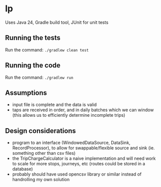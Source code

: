 # lp

Uses Java 24, Gradle build tool, JUnit for unit tests

## Running the tests

Run the command: `./gradlew clean test`

## Running the code

Run the command: `./gradlew run`

## Assumptions

- input file is complete and the data is valid
- taps are received in order, and in daily batches which we can window (this allows us to efficiently determine incomplete trips)

## Design considerations

- program to an interface (WindowedDataSource, DataSink, RecordProcessor), to allow for swappable/flexible source and sink (ie. something other than csv files)
- the TripChargeCalculator is a naive implementation and will need work to scale for more stops, journeys, etc (routes could be stored in a database)
- probably should have used opencsv library or similar instead of handrolling my own solution